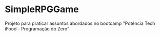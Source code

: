 # SimpleRPGGame
Projeto para praticar assuntos abordados no bootcamp "Potência Tech iFood - Programação do Zero"
